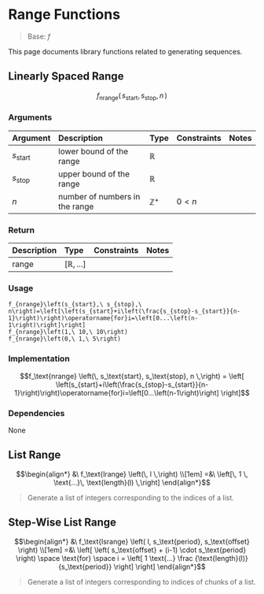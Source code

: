 # Range Functions
<!-- #SQUARK live!
| dest = desmos/library/functions/ranges
| title = Ranges
| index = desmos / library / functions / ranges
| update = 2025 July 28
-->

> Base: $f$

This page documents library functions related to generating sequences.


## Linearly Spaced Range

```math
f_\text{nrange} \left(\,
  s_\text{start},
  s_\text{stop},
  n
\,\right)
```

> 

### Arguments
| Argument | Description | Type | Constraints | Notes |
| :------- | :---------- | :--- | :---------- | :---- |
| $s_\text{start}$ | lower bound of the range | $\mathbb{R}$ | | |
| $s_\text{stop}$ | upper bound of the range | $\mathbb{R}$ | | |
| $n$ | number of numbers in the range | $\mathbb{Z}^{+}$ | $0 < n$ | |

### Return
| Description | Type | Constraints | Notes |
| :---------- | :--- | :---------- | :---- |
| range | $[\mathbb{R}, ...]$ | | |

### Usage
```desmos
f_{nrange}\left(s_{start},\ s_{stop},\ n\right)=\left[\left(s_{start}+i\left(\frac{s_{stop}-s_{start}}{n-1}\right)\right)\operatorname{for}i=\left[0...\left(n-1\right)\right]\right]
f_{nrange}\left(1,\ 10,\ 10\right)
f_{nrange}\left(0,\ 1,\ 5\right)
```

### Implementation
```math
f_\text{nrange} \left(\,
  s_\text{start},
  s_\text{stop},
  n
\,\right)
=
\left[
  \left(s_{start}+i\left(\frac{s_{stop}-s_{start}}{n-1}\right)\right)\operatorname{for}i=\left[0...\left(n-1\right)\right]
\right]
```

### Dependencies
None


## List Range

```math
\begin{align*}
  &\ f_\text{lrange} \left(\,
    l
  \,\right)
\\[1em] =&\
  \left[\,
    1 \, \text{...}\,  \text{length}(l)
  \,\right]
\end{align*}
```

> Generate a list of integers corresponding to the indices of a list.


## Step-Wise List Range

```math
\begin{align*}
  &\ f_\text{lsrange} \left(
    l,
    s_\text{period},
    s_\text{offset}
  \right)
\\[1em] =&\
  \left[
    \left(
      s_\text{offset} + (i-1) \cdot s_\text{period}
    \right)
    \space \text{for} \space
    i = \left[
      1 \text{...} \frac
        {\text{length}(l)}
        {s_\text{period}}
    \right]
  \right]
\end{align*}
```

> Generate a list of integers corresponding to indices of chunks of a list.
